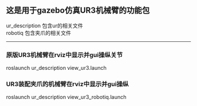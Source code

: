 ## 这是用于gazebo仿真UR3机械臂的功能包

ur_description 包含ur的相关文件  
robotiq 包含夹爪的相关文件

----

### 原版UR3机械臂在rviz中显示并gui操纵关节
roslaunch ur_description view_ur3.launch

### UR3装配夹爪的机械臂在rviz中显示并gui操纵
roslaunch ur_description view_ur3_robotiq.launch
